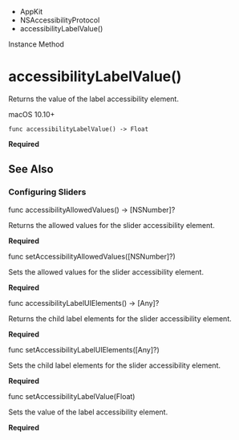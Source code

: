 

- AppKit
- NSAccessibilityProtocol
-  accessibilityLabelValue() 

Instance Method

# accessibilityLabelValue()

Returns the value of the label accessibility element.

macOS 10.10+

``` source
func accessibilityLabelValue() -> Float
```

**Required**

## See Also

### Configuring Sliders

func accessibilityAllowedValues() -> [NSNumber]?

Returns the allowed values for the slider accessibility element.

**Required**

func setAccessibilityAllowedValues([NSNumber]?)

Sets the allowed values for the slider accessibility element.

**Required**

func accessibilityLabelUIElements() -> [Any]?

Returns the child label elements for the slider accessibility element.

**Required**

func setAccessibilityLabelUIElements([Any]?)

Sets the child label elements for the slider accessibility element.

**Required**

func setAccessibilityLabelValue(Float)

Sets the value of the label accessibility element.

**Required**

